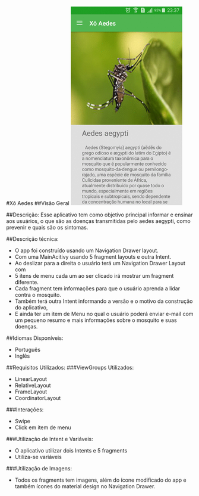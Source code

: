 #Xô Aedes
##Visão Geral
![demo](screenshots/gif_app.gif)

##Descrição:
 Esse aplicativo tem como objetivo principal informar e ensinar aos usuários, o que são as doenças transmitidas pelo aedes aegypti, como prevenir e quais são os sintomas.

##Descrição técnica:
 * O app foi construído usando um Navigation Drawer layout.
 * Com uma MainAcitivy usando 5 fragment layouts e outra Intent.
 * Ao deslizar para a direita o usuário terá um Navigation Drawer Layout com
 * 5 itens de menu cada um ao ser clicado irá mostrar um fragment diferente.
 * Cada fragment tem informações para que o usuário aprenda a lidar contra o mosquito.
 * Também terá outra Intent informando a versão e o motivo da construção do aplicativo,
 * E ainda ter um item de Menu no qual o usuário poderá enviar e-mail com um pequeno resumo e mais informações sobre o mosquito e suas doenças.
 
##Idiomas Disponíveis:
 * Português 
 * Inglês

##Requisitos Utilizados:
###ViewGroups Utilizados:
 * LinearLayout
 * RelativeLayout
 * FrameLayout
 * CoordinatorLayout
 
###Interações:
 * Swipe
 * Click em item de menu
 
###Utilização de Intent e Variáveis:

 * O aplicativo utilizar dois Intents e 5 fragments 
 * Utiliza-se variáveis
 
###Utilização de Imagens:
 * Todos os fragments tem imagens, além do ícone modificado do app e também ícones do
material design no Navigation Drawer.
